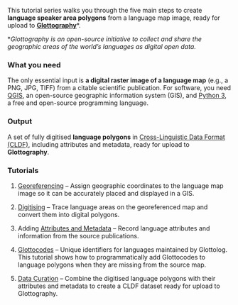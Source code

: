 This tutorial series walks you through the five main steps to create **language speaker area polygons** from a language map image, ready for upload to [**Glottography**](https://github.com/Glottography)*. 

**Glottography is an open-source initiative to collect and share the geographic areas of the world’s languages as digital open data.*  

### What you need

The only essential input is **a digital raster image of a language map** (e.g., a PNG, JPG, TIFF) from a citable scientific publication. For software, you need [QGIS](https://qgis.org), an open-source geographic information system (GIS), and [Python 3](https://www.python.org/), a free and open-source programming language.

### Output

A set of fully digitised **language polygons** in [Cross-Linguistic Data Format (CLDF)](https://cldf.clld.org/), including attributes and metadata, ready for upload to **Glottography**.  


### Tutorials

1. [Georeferencing](georeferencing/index.md) – Assign geographic coordinates to the language map image so it can be accurately placed and displayed in a GIS.

2. [Digitising](digitising/index.md) – Trace language areas on the georeferenced map and convert them into digital polygons.

3. Adding [Attributes and Metadata](metadata/index.md) – Record language attributes and information from the source publications.

4. [Glottocodes](glottocodes/index.md) – Unique identifiers for languages maintained by Glottolog. This tutorial shows how to programmatically add Glottocodes to language polygons when they are missing from the source map.

5. [Data Curation](curation/index.md) – Combine the digitised language polygons with their attributes and metadata to create a CLDF dataset ready for upload to Glottography.



